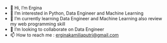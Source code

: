 - 👋 Hi, I’m Ergina
- 👀 I’m interested in Python, Data Engineer and Machine Learning
- 🌱 I’m currently learning Data Engineer and Machine Learning also review my web programming skill
- 💞️ I’m looking to collaborate on Data Engineer
- 📫 How to reach me : erginakamiliaputri@gmail.com

<!---
erginakp/erginakp is a ✨ special ✨ repository because its `README.md` (this file) appears on your GitHub profile.
You can click the Preview link to take a look at your changes.
--->
